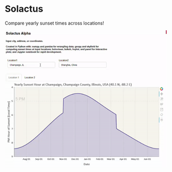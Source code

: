 # Solactus
Compare yearly sunset times across locations!

![Animation](https://github.com/ahuang11/solactus/blob/master/solactus_alpha.gif)
